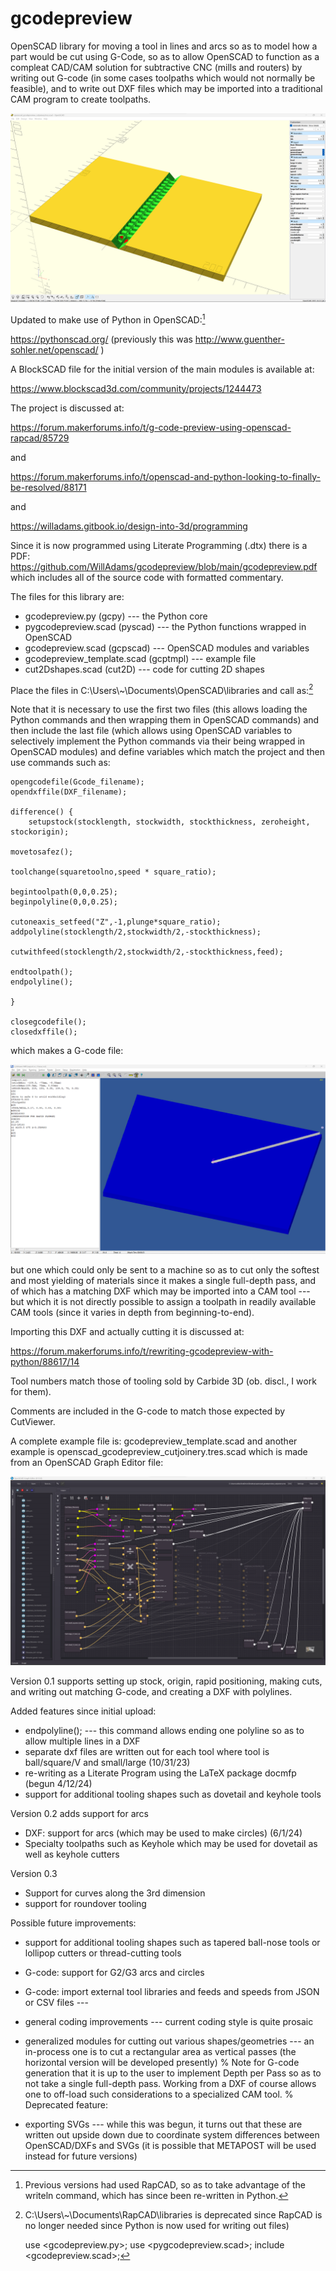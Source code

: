 # gcodepreview

OpenSCAD library for moving a tool in lines and arcs so as to model
how a part would be cut using G-Code, so as to allow OpenSCAD to function
as a compleat CAD/CAM solution for subtractive CNC (mills and routers)
by writing out G-code (in some cases toolpaths which would not normally
be feasible), and to write out DXF files which may be imported into a
traditional CAM program to create toolpaths.

![OpenSCAD Cut Joinery Module](https://raw.githubusercontent.com/WillAdams/gcodepreview/main/openscad_cutjoinery.png?raw=true)

Updated to make use of Python in OpenSCAD:[^rapcad]

[^rapcad]: Previous versions had used RapCAD, so as to take advantage of the writeln
command, which has since been re-written in Python.

https://pythonscad.org/ (previously this was http://www.guenther-sohler.net/openscad/ )

A BlockSCAD file for the initial version of the main modules is available at:

https://www.blockscad3d.com/community/projects/1244473

The project is discussed at:

https://forum.makerforums.info/t/g-code-preview-using-openscad-rapcad/85729

and

https://forum.makerforums.info/t/openscad-and-python-looking-to-finally-be-resolved/88171

and

https://willadams.gitbook.io/design-into-3d/programming

Since it is now programmed using Literate Programming (.dtx) there is a PDF:
https://github.com/WillAdams/gcodepreview/blob/main/gcodepreview.pdf
which includes all of the source code with formatted commentary.

The files for this library are:

 - gcodepreview.py (gcpy) --- the Python core
 - pygcodepreview.scad (pyscad) --- the Python functions wrapped in OpenSCAD
 - gcodepreview.scad (gcpscad) --- OpenSCAD modules and variables
 - gcodepreview_template.scad (gcptmpl) --- example file
 - cut2Dshapes.scad (cut2D) --- code for cutting 2D shapes

Place the files in C:\Users\\\~\Documents\OpenSCAD\libraries and call as:[^libraries]

[^libraries]: C:\Users\\\~\Documents\RapCAD\libraries is deprecated since RapCAD is no longer
needed since Python is now used for writing out files)

    use <gcodepreview.py>;
    use <pygcodepreview.scad>;
    include <gcodepreview.scad>;

Note that it is necessary to use the first two files (this allows loading
the Python commands and then wrapping them in OpenSCAD commands) and then
include the last file (which allows using OpenSCAD variables to selectively
implement the Python commands via their being wrapped in OpenSCAD modules)
and define variables which match the project and then use commands such as:

    opengcodefile(Gcode_filename);
    opendxffile(DXF_filename);

    difference() {
        setupstock(stocklength, stockwidth, stockthickness, zeroheight, stockorigin);

    movetosafez();

    toolchange(squaretoolno,speed * square_ratio);

    begintoolpath(0,0,0.25);
    beginpolyline(0,0,0.25);

    cutoneaxis_setfeed("Z",-1,plunge*square_ratio);
    addpolyline(stocklength/2,stockwidth/2,-stockthickness);

    cutwithfeed(stocklength/2,stockwidth/2,-stockthickness,feed);

    endtoolpath();
    endpolyline();

    }

    closegcodefile();
    closedxffile();

which makes a G-code file:

![OpenSCAD template G-code file](https://raw.githubusercontent.com/WillAdams/gcodepreview/main/gcodepreview_template.png?raw=true)

but one which could only be sent to a machine so as to cut only the softest and most
yielding of materials since it makes a single full-depth pass, and of which has a
matching DXF which may be imported into a CAM tool --- but which it is not directly
possible to assign a toolpath in readily available CAM tools (since it varies in depth
from beginning-to-end).

Importing this DXF and actually cutting it is discussed at:

https://forum.makerforums.info/t/rewriting-gcodepreview-with-python/88617/14

Tool numbers match those of tooling sold by Carbide 3D (ob. discl.,
I work for them).

Comments are included in the G-code to match those expected by CutViewer.

A complete example file is: gcodepreview_template.scad and another example is
openscad_gcodepreview_cutjoinery.tres.scad which is made from an
OpenSCAD Graph Editor file:

![OpenSCAD Graph Editor Cut Joinery File](https://raw.githubusercontent.com/WillAdams/gcodepreview/main/OSGE_cutjoinery.png?raw=true)

Version 0.1 supports setting up stock, origin, rapid positioning, making cuts,
and writing out matching G-code, and creating a DXF with polylines.

Added features since initial upload:

 - endpolyline(); --- this command allows ending one polyline so as to
                      allow multiple lines in a DXF
 - separate dxf files are written out for each tool where tool is
   ball/square/V and small/large (10/31/23)
 - re-writing as a Literate Program using the LaTeX package docmfp (begun 4/12/24)
 - support for additional tooling shapes such as dovetail and keyhole tools

Version 0.2 adds support for arcs

 - DXF: support for arcs (which may be used to make circles) (6/1/24)
 - Specialty toolpaths such as Keyhole which may be used for dovetail as well as
   keyhole cutters

Version 0.3

 - Support for curves along the 3rd dimension
 - support for roundover tooling

Possible future improvements:

 - support for additional tooling shapes such as tapered ball-nose tools
   or lollipop cutters or thread-cutting tools
 - G-code: support for G2/G3 arcs and circles
 - G-code: import external tool libraries and feeds and speeds from JSON or CSV files ---
 - general coding improvements --- current coding style is quite prosaic
 - generalized modules for cutting out various shapes/geometries ---
   an in-process one is to cut a rectangular area as vertical passes
   (the horizontal version will be developed presently)
%<rdm>
Note for G-code generation that it is up to the user to implement Depth per Pass
so as to not take a single full-depth pass. Working from a DXF of course allows
one to off-load such considerations to a specialized CAM tool.
%<rdm>
Deprecated feature:

 - exporting SVGs --- while this was begun, it turns out that
   these are written out upside down due to coordinate system differences
   between OpenSCAD/DXFs and SVGs (it is possible that METAPOST will be used
   instead for future versions)

